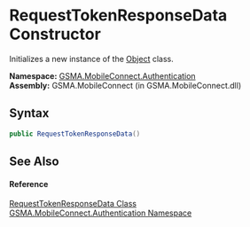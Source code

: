 RequestTokenResponseData Constructor
====================================
Initializes a new instance of the [Object][1] class.

**Namespace:** [GSMA.MobileConnect.Authentication][2]  
**Assembly:** GSMA.MobileConnect (in GSMA.MobileConnect.dll)

Syntax
------

```csharp
public RequestTokenResponseData()
```


See Also
--------

#### Reference
[RequestTokenResponseData Class][3]  
[GSMA.MobileConnect.Authentication Namespace][2]  

[1]: http://msdn.microsoft.com/en-us/library/e5kfa45b
[2]: ../README.md
[3]: README.md
[4]: ../../_icons/Help.png